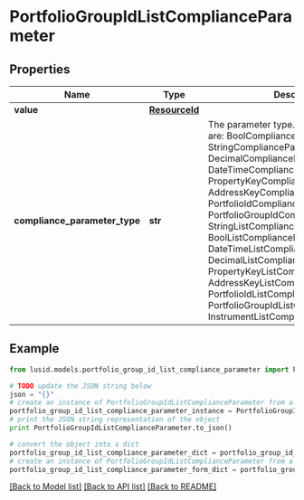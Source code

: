 # PortfolioGroupIdListComplianceParameter


## Properties
Name | Type | Description | Notes
------------ | ------------- | ------------- | -------------
**value** | [**ResourceId**](ResourceId.md) |  | 
**compliance_parameter_type** | **str** | The parameter type. The available values are: BoolComplianceParameter, StringComplianceParameter, DecimalComplianceParameter, DateTimeComplianceParameter, PropertyKeyComplianceParameter, AddressKeyComplianceParameter, PortfolioIdComplianceParameter, PortfolioGroupIdComplianceParameter, StringListComplianceParameter, BoolListComplianceParameter, DateTimeListComplianceParameter, DecimalListComplianceParameter, PropertyKeyListComplianceParameter, AddressKeyListComplianceParameter, PortfolioIdListComplianceParameter, PortfolioGroupIdListComplianceParameter, InstrumentListComplianceParameter | 

## Example

```python
from lusid.models.portfolio_group_id_list_compliance_parameter import PortfolioGroupIdListComplianceParameter

# TODO update the JSON string below
json = "{}"
# create an instance of PortfolioGroupIdListComplianceParameter from a JSON string
portfolio_group_id_list_compliance_parameter_instance = PortfolioGroupIdListComplianceParameter.from_json(json)
# print the JSON string representation of the object
print PortfolioGroupIdListComplianceParameter.to_json()

# convert the object into a dict
portfolio_group_id_list_compliance_parameter_dict = portfolio_group_id_list_compliance_parameter_instance.to_dict()
# create an instance of PortfolioGroupIdListComplianceParameter from a dict
portfolio_group_id_list_compliance_parameter_form_dict = portfolio_group_id_list_compliance_parameter.from_dict(portfolio_group_id_list_compliance_parameter_dict)
```
[[Back to Model list]](../README.md#documentation-for-models) [[Back to API list]](../README.md#documentation-for-api-endpoints) [[Back to README]](../README.md)


